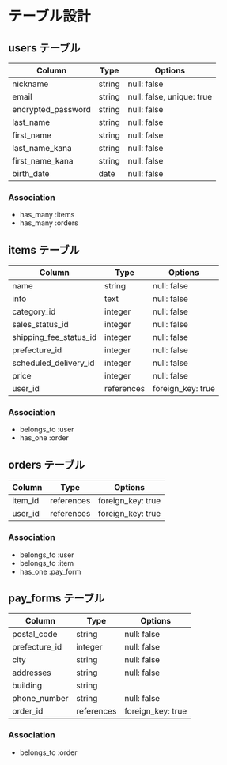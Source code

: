 # テーブル設計

## users テーブル

| Column             | Type    |  Options                  |
| ------------------ | ------- | ------------------------- |
| nickname           | string  | null: false               |
| email              | string  | null: false, unique: true |
| encrypted_password | string  | null: false               |
| last_name          | string  | null: false               |
| first_name         | string  | null: false               |
| last_name_kana     | string  | null: false               |
| first_name_kana    | string  | null: false               |
| birth_date         | date    | null: false               |

### Association

- has_many :items
- has_many :orders

## items テーブル

| Column                 | Type       | Options                        |
| ---------------------- | ---------- | ------------------------------ |
| name                   | string     | null: false                    |
| info                   | text       | null: false                    |
| category_id            | integer    | null: false                    |
| sales_status_id        | integer    | null: false                    |
| shipping_fee_status_id | integer    | null: false                    |
| prefecture_id          | integer    | null: false                    |
| scheduled_delivery_id  | integer    | null: false                    |
| price                  | integer    | null: false                    |
| user_id                | references | foreign_key: true              |

### Association

- belongs_to :user
- has_one :order

## orders テーブル

| Column  | Type       | Options           |
| ------- | ---------- | ----------------- |
| item_id | references | foreign_key: true |
| user_id | references | foreign_key: true |

### Association

- belongs_to :user
- belongs_to :item
- has_one :pay_form

## pay_forms テーブル

| Column        | Type       | Options                         |
| ------------- | ---------- | ------------------------------- |
| postal_code   | string     | null: false                     |
| prefecture_id | integer    | null: false                     |
| city          | string     | null: false                     |
| addresses     | string     | null: false                     |
| building      | string     |                                 |
| phone_number  | string     | null: false                     |
| order_id      | references | foreign_key: true |

### Association

- belongs_to :order